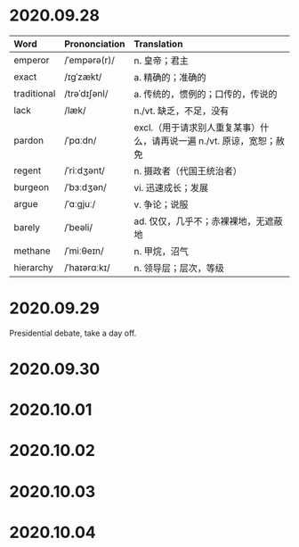 # 2020.09.28
|Word          |     Prononciation    |      Translation                                                       |
|:-------------|:---------------------|:-----------------------------------------------------------------------|
|emperor       |     /ˈempərə(r)/     |      n. 皇帝；君主                                                      |
|exact         |     /ɪgˈzækt/        |      a. 精确的；准确的                                                   |
|traditional   |     /trəˈdɪʃənl/     |      a. 传统的，惯例的；口传的，传说的                                      |
|lack          |     /læk/            |      n./vt. 缺乏，不足，没有                                              |
|pardon        |     /ˈpɑːdn/         |      excl.（用于请求别人重复某事）什么，请再说一遍 n./vt. 原谅，宽恕；赦免      |
|regent        |     /ˈriːdʒənt/      |      n. 摄政者（代国王统治者）                                            |
|burgeon       |     /ˈbɜːdʒən/       |      vi. 迅速成长；发展                                                  |
|argue         |     /ˈɑːgjuː/        |      v. 争论；说服                                                      |
|barely        |     /ˈbeəli/         |      ad. 仅仅，几乎不；赤裸裸地，无遮蔽地                                   |
|methane       |     /ˈmiːθeɪn/       |      n. 甲烷，沼气                                                      |
|hierarchy     |     /ˈhaɪərɑːkɪ/     |      n. 领导层；层次，等级                                               |


# 2020.09.29
Presidential debate, take a day off.


# 2020.09.30



# 2020.10.01



# 2020.10.02



# 2020.10.03



# 2020.10.04


